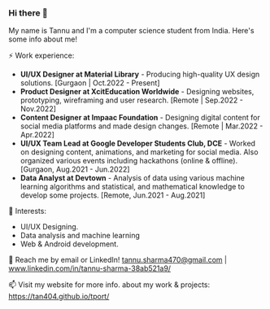 ### Hi there 👋

My name is Tannu and I'm a computer science student from India. Here's some info about me!

⚡ Work experience: <br>
- **UI/UX Designer at Material Library** - Producing high-quality UX design solutions. [Gurgaon | Oct.2022 - Present]
- **Product Designer at XcitEducation Worldwide** - Designing websites, prototyping, wireframing and user research. [Remote | Sep.2022 - Nov.2022]
- **Content Designer at Impaac Foundation** - Designing digital content for social media platforms and made design changes. [Remote | Mar.2022 - Apr.2022]
- **UI/UX Team Lead at Google Developer Students Club, DCE** - Worked on designing content, animations, and marketing for social media. Also organized various events including hackathons (online & offline). [Gurgaon, Aug.2021 - Jun.2022]
- **Data Analyst at Devtown** - Analysis of data using various machine learning algorithms and statistical, and mathematical knowledge to develop some projects. [Remote, Jun.2021 - Aug.2021]

🌱 Interests:
- UI/UX Designing.
- Data analysis and machine learning
- Web & Android development.

💬 Reach me by email or LinkedIn! tannu.sharma470@gmail.com | www.linkedin.com/in/tannu-sharma-38ab521a9/

📫 Visit my website for more info. about my work & projects: https://tan404.github.io/tport/

<!--[![Top Langs](https://github-readme-stats.vercel.app/api/top-langs?username=tan404&show_icons=true&locale=en&layout=compact)](https://github.com/anuraghazra/github-readme-stats)-->

<!--<p><img align="center" src="https://github-readme-stats.vercel.app/api/top-langs?username=tan404&show_icons=true&locale=en&layout=compact" alt="tan404" /></p>-->

<!--

Here are some ideas to get you started:

- 🔭 I’m currently working on ...
- 🌱 I’m currently learning ...
- 👯 I’m looking to collaborate on ...
- 🤔 I’m looking for help with ...
- 💬 Ask me about ...
- 📫 How to reach me: ...
- 😄 Pronouns: ...
- ⚡ Fun fact: ...

-->

